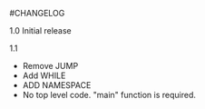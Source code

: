 #CHANGELOG

1.0
Initial release

1.1
- Remove JUMP
- Add WHILE
- ADD NAMESPACE
- No top level code. "main" function is required.
